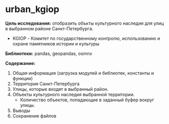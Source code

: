# urban_kgiop
**Цель исследования:** отобразить объкты культурного наследия для улиц в выбранном районе Санкт-Петербурга.
* KGIOP - Комитет по государственному контролю, использованию и охране памятников истории и культуры

**Библиотеки:** pandas, geopandas, osmnx

**Содержание:**
1. Общая информация (загрузка модулей и библиотек, константы и функции)
2. Территория Санкт-Петербурга
3. Улицы, которые входят в выбранный район.
4. Объекты культурного наследия выбранной территории.
    * Количество объектов, попадающие в заданный буфер вокруг улицы.
5. Выводы
6. Сохранение файлов
